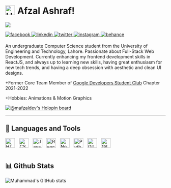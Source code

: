 # <img align="left" alt="HTML" width="30px" style="padding-right:5px;" src="https://emojipedia-us.s3.dualstack.us-west-1.amazonaws.com/thumbs/160/whatsapp/326/alien-monster_1f47e.png" />**Afzal Ashraf!**

![](https://komarev.com/ghpvc/?username=mafzaldev)

<a href="https://www.facebook.com/mafzaldev" target="_blank">
<img src=https://img.shields.io/badge/facebook-%232E87FB.svg?&style=for-the-badge&logo=facebook&logoColor=white alt=facebook style="margin-bottom: 5px;" />
</a>
<a href="https://linkedin.com/in/mafzaldev" target="_blank">
<img src=https://img.shields.io/badge/linkedin-%231E77B5.svg?&style=for-the-badge&logo=linkedin&logoColor=white alt=linkedin style="margin-bottom: 5px;" />
</a>
<a href="https://twitter.com/mafzaldev" target="_blank">
<img src=https://img.shields.io/badge/twitter-%2300acee.svg?&style=for-the-badge&logo=twitter&logoColor=white alt=twitter style="margin-bottom: 5px;" />
</a>
<a href="https://instagram.com/mafzaldev" target="_blank">
<img src=https://img.shields.io/badge/instagram-%23000000.svg?&style=for-the-badge&logo=instagram&logoColor=white alt=instagram style="margin-bottom: 5px;" />
</a>
<a href="https://www.behance.net/mafzaldev" target="_blank">
<img src=https://img.shields.io/badge/behance-%23191919.svg?&style=for-the-badge&logo=behance&logoColor=white alt=behance style="margin-bottom: 5px;" />
</a>  


An undergraduate Computer Science student from the University of Engineering and Technology, Lahore. Passionate about Full-Stack Web Development. Currently enhancing my frontend development skills in ReactJS, and always up to learning new skills, having great enthusiasm for new tech trends, and having a deep obsession with aesthetic and clean UI designs.

+Former Core Team Member of [Google Developers Student Club](https://developers.google.com/community/dsc) Chapter 2021-2022 

+Hobbies: Animations & Motion Graphics


[![@mafzaldev's Holopin board](https://holopin.me/mafzaldev)](https://holopin.io/@mafzaldev)


---

## 🧰 **Languages and Tools**

<img align="left" alt="HTML" width="30px" style="padding-right:10px;" src="https://cdn.jsdelivr.net/gh/devicons/devicon/icons/html5/html5-plain.svg" />
<img align="left" alt="CSS" width="30px" style="padding-right:10px;" src="https://cdn.jsdelivr.net/gh/devicons/devicon/icons/css3/css3-plain.svg" />
<img align="left" alt="JavaScript" width="30px" style="padding-right:10px;" src="https://cdn.jsdelivr.net/gh/devicons/devicon/icons/javascript/javascript-plain.svg" />
<img align="left" alt="React" width="30px" style="padding-right:10px;" src="https://cdn.jsdelivr.net/gh/devicons/devicon/icons/react/react-original.svg" />
<img align="left" alt="NodeJS" width="30px" style="padding-right:10px;" src="https://cdn.jsdelivr.net/gh/devicons/devicon/icons/nodejs/nodejs-original.svg" />
<img align="left" alt="Python" width="30px" style="padding-right:10px;" src="https://cdn.jsdelivr.net/gh/devicons/devicon/icons/python/python-plain.svg" />

<img align="left" alt="GitHub" width="30px" style="padding-right:10px;" src="https://cdn.jsdelivr.net/gh/devicons/devicon/icons/github/github-original.svg" />
<img align="left" alt="Git" width="30px" style="padding-right:10px;" src="https://cdn.jsdelivr.net/gh/devicons/devicon/icons/git/git-original.svg" />
<br />
<br />

#

## 📊 **Github Stats**
![Muhammad's GitHub stats](https://github-readme-stats.vercel.app/api?username=mafzaldev&show_icons=true&theme=gruvbox)